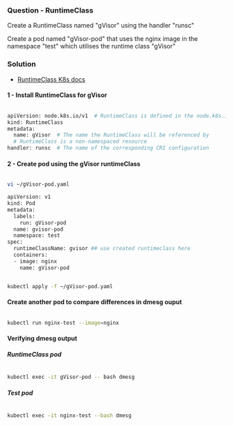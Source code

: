 ### Question - RuntimeClass

Create a RuntimeClass named "gVisor" using the handler "runsc"

Create a pod named "gVisor-pod" that uses the nginx image in the namespace "test" which utilises the runtime class "gVisor"

### Solution

- [RuntimeClass K8s docs](https://kubernetes.io/docs/concepts/containers/runtime-class/)

#### 1 - Install RuntimeClass for gVisor

```sh

apiVersion: node.k8s.io/v1  # RuntimeClass is defined in the node.k8s.io API group
kind: RuntimeClass
metadata:
  name: gVisor  # The name the RuntimeClass will be referenced by
  # RuntimeClass is a non-namespaced resource
handler: runsc  # The name of the corresponding CRI configuration

```

#### 2 - Create pod using the gVisor runtimeClass

```sh

vi ~/gVisor-pod.yaml

apiVersion: v1
kind: Pod
metadata:
  labels:
    run: gVisor-pod
  name: gvisor-pod
  namespace: test
spec:
  runtimeClassName: gvisor ## use created runtimeclass here
  containers:
  - image: nginx
    name: gVisor-pod


kubectl apply -f ~/gVisor-pod.yaml

```

#### Create another pod to compare differences in dmesg ouput

```sh

kubectl run nginx-test --image=nginx

```

#### Verifying dmesg output

##### RuntimeClass pod

```sh

kubectl exec -it gVisor-pod -- bash dmesg

```

##### Test pod

```sh

kubectl exec -it nginx-test --bash dmesg

```
